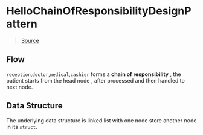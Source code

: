 # HelloChainOfResponsibilityDesignPattern

> [Source](https://golangbyexample.com/chain-of-responsibility-design-pattern-in-golang/)

## Flow

`reception`,`doctor`,`medical`,`cashier` forms a **chain of responsibility** , the patient starts from the head node ,
after processed and then handled to next node.

## Data Structure

The underlying data structure is linked list with one node store another node in its `struct`.